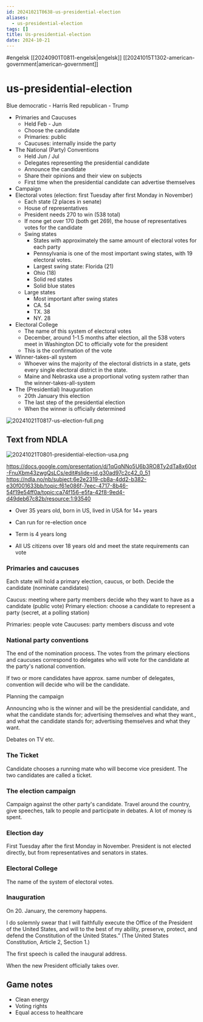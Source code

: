 ```yaml
---
id: 20241021T0638-us-presidential-election
aliases:
  - us-presidential-election
tags: []
title: Us-presidential-election
date: 2024-10-21
---
```


#engelsk [[20240901T0811-engelsk|engelsk]] [[20241015T1302-american-government|american-government]]

# us-presidential-election

Blue democratic - Harris
Red republican - Trump

- Primaries and Caucuses
  - Held Feb - Jun
  - Choose the candidate
  - Primaries: public
  - Caucuses: internally inside the party
- The National (Party) Conventions
  - Held Jun / Jul
  - Delegates representing the presidential candidate
  - Announce the candidate
  - Share their opinions and their view on subjects
  - First time when the presidential candidate can advertise themselves
- Campaign
- Electoral votes (election: first Tuesday after first Monday in November)
  - Each state (2 places in senate)
  - House of representatives
  - President needs 270 to win (538 total)
  - If none get over 170 (both get 269), the house of representatives votes for the candidate
  - Swing states
    - States with approximately the same amount of electoral votes for each party
    - Pennsylvania is one of the most important swing states, with 19 electoral votes.
    - Largest swing state: Florida (21)
    - Ohio (18)
    - Solid red states
    - Solid blue states
  - Large states
    - Most important after swing states
    - CA. 54
    - TX. 38
    - NY. 28
- Electoral College
  - The name of this system of electoral votes
  - December, around 1-1.5 months after election, all the 538 voters meet in Washington DC to officially vote for the president
  - This is the confirmation of the vote
- Winner-takes-all system
  - Whoever wins the majority of the electoral districts in a state, gets every single electoral district in the state.
  - Maine and Nebraska use a proportional voting system rather than the winner-takes-all-system
- The (Presidential) Inauguration
  - 20th January this election
  - The last step of the presidential election
  - When the winner is officially determined

![20241021T0817-us-election-full.png](Assets/20241021T0817-us-election-full.png)

## Text from NDLA

![20241021T0801-presidential-election-usa.png](Assets/20241021T0801-presidential-election-usa.png)

https://docs.google.com/presentation/d/1qGqNNo5U6b3RO8Ty2dTa8x60ot-FnuXbm43zwgQsLCs/edit#slide=id.g30ad97c2c42_0_51
https://ndla.no/nb/subject:6e2e2319-cb8a-4dd2-b382-e30f001633bb/topic:f61e086f-7eec-4717-8b46-54f19e54ff0a/topic:ca74f156-e5fa-42f8-9ed4-d49deb67c82b/resource:1:93540

- Over 35 years old, born in US, lived in USA for 14+ years
- Can run for re-election once
- Term is 4 years long

- All US citizens over 18 years old and meet the state requirements can vote

### Primaries and caucuses

Each state will hold a primary election, caucus, or both. Decide the candidate (nominate candidates)

Caucus: meeting where party members decide who they want to have as a candidate (public vote)
Primary election: choose a candidate to represent a party (secret, at a polling station)

Primaries: people vote
Caucuses: party members discuss and vote

### National party conventions

The end of the nomination process. The votes from the primary elections and caucuses correspond to delegates who will vote for the candidate at the party's national convention.

If two or more candidates have approx. same number of delegates, convention will decide who will be the candidate.

Planning the campaign

Announcing who is the winner and will be the presidential candidate, and what the candidate stands for; advertising themselves and what they want., and what the candidate stands for; advertising themselves and what they want.

Debates on TV etc.

### The Ticket

Candidate chooses a running mate who will become vice president. The two candidates are called a ticket.

### The election campaign

Campaign against the other party's candidate. Travel around the country, give speeches, talk to people and participate in debates. A lot of money is spent.

### Election day

First Tuesday after the first Monday in November. President is not elected directly, but from representatives and senators in states.

### Electoral College

The name of the system of electoral votes.

### Inauguration

On 20. January, the ceremony happens.

I do solemnly swear that I will faithfully execute the Office of the President of the United States, and will to the best of my ability, preserve, protect, and defend the Constitution of the United States.” (The United States Constitution, Article 2, Section 1.)

The first speech is called the inaugural address.

When the new President officially takes over.

## Game notes

- Clean energy
- Voting rights
- Equal access to healthcare
